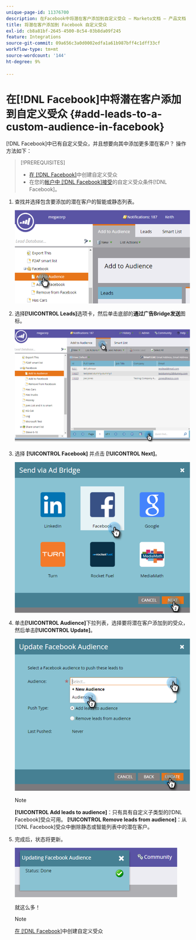 ```yaml
---
unique-page-id: 11376700
description: 在Facebook中将潜在客户添加到自定义受众 — Marketo文档 — 产品文档
title: 将潜在客户添加到 Facebook 自定义受众
exl-id: cb8a81bf-2645-4500-8c54-03b8da09f245
feature: Integrations
source-git-commit: 09a656c3a0d0002edfa1a61b987bff4c1dff33cf
workflow-type: tm+mt
source-wordcount: '144'
ht-degree: 9%

---
```


# 在[!DNL Facebook]中将潜在客户添加到自定义受众 {#add-leads-to-a-custom-audience-in-facebook}

[!DNL Facebook]中已有自定义受众，并且想要向其中添加更多潜在客户？ 操作方法如下：

>[!PREREQUISITES]
>
>* [在 [!DNL Facebook]](/help/marketo/product-docs/demand-generation/facebook/create-a-custom-audience-in-facebook.md)中创建自定义受众
>* 在您的[帐户中 [!DNL Facebook]接受](https://www.facebook.com/ads/manage/customaudiences/tos.php)的自定义受众条件[!DNL Facebook]。
>

1. 查找并选择包含要添加的潜在客户的智能或静态列表。

   ![](assets/one.png)

1. 选择&#x200B;**[!UICONTROL Leads]**&#x200B;选项卡，然后单击底部的&#x200B;**通过广告Bridge发送**&#x200B;图标。

   ![](assets/two-1.png)

1. 选择 **[!UICONTROL Facebook]** 并点击 **[!UICONTROL Next]**。

   ![](assets/three.png)

1. 单击&#x200B;**[!UICONTROL Audience]**&#x200B;下拉列表，选择要将潜在客户添加到的受众，然后单击&#x200B;**[!UICONTROL Update]**。

   ![](assets/4.png)

   >[!NOTE]
   >
   >**[!UICONTROL Add leads to audience]**：只有具有自定义子类型的[!DNL Facebook]受众可用。
   >**[!UICONTROL Remove leads from audience]**：从[!DNL Facebook]受众中删除静态或智能列表中的潜在客户。

1. 完成后，状态将更新。

   ![](assets/five-1.png)

   就这么多！

   >[!NOTE]
   >
   >[在 [!DNL Facebook]](/help/marketo/product-docs/demand-generation/facebook/create-a-custom-audience-in-facebook.md)中创建自定义受众
